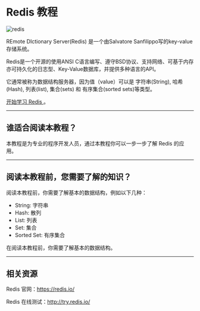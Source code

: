# Redis 教程

![redis](https://www.runoob.com/wp-content/uploads/2014/11/redis.gif)

REmote DIctionary Server(Redis) 是一个由Salvatore Sanfilippo写的key-value存储系统。

Redis是一个开源的使用ANSI C语言编写、遵守BSD协议、支持网络、可基于内存亦可持久化的日志型、Key-Value数据库，并提供多种语言的API。

它通常被称为数据结构服务器，因为值（value）可以是 字符串(String), 哈希(Hash), 列表(list), 集合(sets) 和 有序集合(sorted sets)等类型。

[开始学习 Redis ](https://www.runoob.com/redis/redis-intro.html)。

------

## 谁适合阅读本教程？

本教程是为专业的程序开发人员，通过本教程你可以一步一步了解 Redis 的应用。

------

## 阅读本教程前，您需要了解的知识？

阅读本教程前，你需要了解基本的数据结构，例如以下几种：

- String: 字符串
- Hash: 散列
- List: 列表
- Set: 集合
- Sorted Set: 有序集合

在阅读本教程前，你需要了解基本的数据结构。

------

## 相关资源

Redis 官网：https://redis.io/

Redis 在线测试：http://try.redis.io/